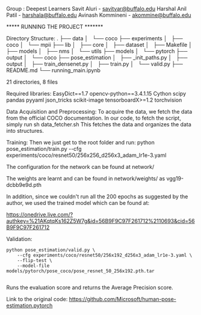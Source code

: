 Group : Deepest Learners
Savit Aluri - savitvar@buffalo.edu
Harshal Anil Patil - harshala@buffalo.edu
Avinash Kommineni - akommine@buffalo.edu

***** RUNNING THE PROJECT *******

Directory Structure:
.
├── data
│   └── coco
├── experiments
│   ├── coco
│   └── mpii
├── lib
│   ├── core
│   ├── dataset
│   ├── Makefile
│   ├── models
│   ├── nms
│   └── utils
├── models
│   └── pytorch
├── output
│   └── coco
├── pose_estimation
│   ├── _init_paths.py
│   ├── output
│   ├── train_densenet.py
│   ├── train.py
│   └── valid.py
├── README.md
└── running_main.ipynb

21 directories, 8 files

Required libraries: 
EasyDict==1.7
opencv-python==3.4.1.15
Cython
scipy
pandas
pyyaml
json_tricks
scikit-image
tensorboardX>=1.2
torchvision

Data Acquisition and Preprocessing: 
To acquire the data, we fetch the data from the official COCO documentation. In our code, to fetch the script, simply run
sh data_fetcher.sh
This fetches the data and organizes the data into structures.
 

Training: 
Then we just get to the root folder and run:
python pose_estimation/train.py --cfg experiments/coco/resnet50/256x256_d256x3_adam_lr1e-3.yaml

The configuration for the network can be found at network/

The weights are learnt and can be found in network/weights/ as vgg19-dcbb9e9d.pth

In addition, since we couldn't run all the 200 epochs as suggested by the author, we used the trained model which can be found at:

https://onedrive.live.com/?authkey=%21AKqtqKs162Z5W7g&id=56B9F9C97F261712%2110693&cid=56B9F9C97F261712

Validation: 
```
python pose_estimation/valid.py \
    --cfg experiments/coco/resnet50/256x192_d256x3_adam_lr1e-3.yaml \
    --flip-test \
    --model-file models/pytorch/pose_coco/pose_resnet_50_256x192.pth.tar


```
Runs the evaluation score and returns the Average Precision score. 


Link to the original code: 
https://github.com/Microsoft/human-pose-estimation.pytorch
